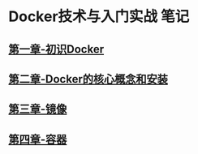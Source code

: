# Docker技术与入门实战 笔记

## [第一章-初识Docker](./note/chapter1.md)

## [第二章-Docker的核心概念和安装](./note/chapter2.md)

## [第三章-镜像](./note/chapter3.md)

## [第四章-容器](./note/chapter4.md)